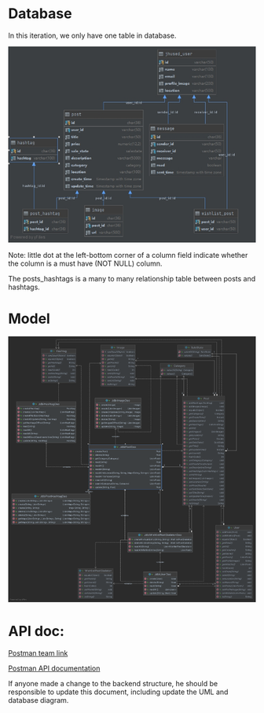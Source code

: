 # Database

In this iteration, we only have one table in database.  

![image](../assets/BackendStructure/DatabaseDiagram-i3.jpg)  

Note: little dot at the left-bottom corner of a column field indicate whether the column is a must have (NOT NULL) column.

The posts_hashtags is a many to many relationship table between posts and hashtags.

# Model

![image](../assets/UML/UML-iteration4.png)  

# API doc:

[Postman team link](https://app.getpostman.com/join-team?invite_code=848573899a420ba71500fad415068a38)  

[Postman API documentation](https://documenter.getpostman.com/view/14357023/Tz5i8zkB)  

If anyone made a change to the backend structure, he should be responsible to update this document, including update the UML and database diagram.
